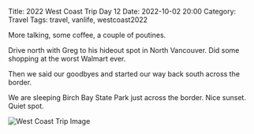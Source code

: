 Title: 2022 West Coast Trip Day 12
Date: 2022-10-02 20:00
Category: Travel
Tags: travel, vanlife, westcoast2022

More talking, some coffee, a couple of poutines. 

Drive north with Greg to his hideout spot in North Vancouver. Did some shopping at the worst Walmart ever. 

Then we said our goodbyes and started our way back south across the border. 

We are sleeping Birch Bay State Park just across the border. Nice sunset. Quiet spot. 

![West Coast Trip Image]({static}/images/2022/westcoast2022-75.jpeg)
